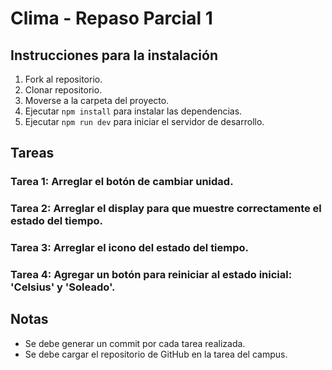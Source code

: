 # Clima - Repaso Parcial 1

## Instrucciones para la instalación

1. Fork al repositorio.
2. Clonar repositorio.
3. Moverse a la carpeta del proyecto.
4. Ejecutar `npm install` para instalar las dependencias.
5. Ejecutar `npm run dev` para iniciar el servidor de desarrollo.

## Tareas

### Tarea 1: Arreglar el botón de cambiar unidad.

### Tarea 2: Arreglar el display para que muestre correctamente el estado del tiempo.

### Tarea 3: Arreglar el icono del estado del tiempo.

### Tarea 4: Agregar un botón para reiniciar al estado inicial: 'Celsius' y 'Soleado'.

## Notas

- Se debe generar un commit por cada tarea realizada.
- Se debe cargar el repositorio de GitHub  en la tarea del campus.
